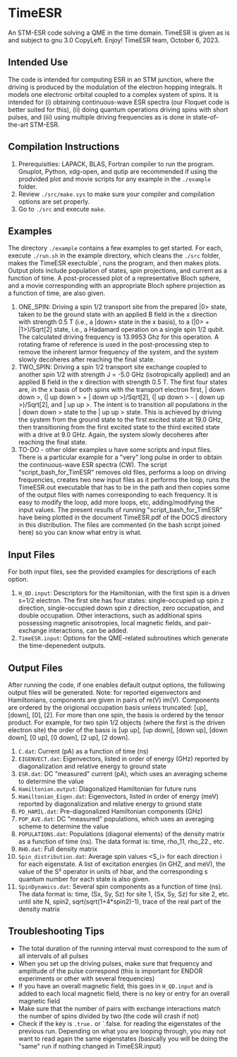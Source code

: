 # TimeESR
An STM-ESR code solving a QME in the time domain. TimeESR is given as is and subject to gnu 3.0 CopyLeft. Enjoy! TimeESR team, October 6, 2023.

## Intended Use
The code is intended for computing ESR in an STM junction, where the driving is produced by the modulation of the electron hopping integrals. It models one electronic orbital coupled to a complex system of spins. It is intended for (i) obtaining continuous-wave ESR spectra (our Floquet code is better suited for this), (ii) doing quantum operations driving spins with short pulses, and (iii) using multiple driving frequencies as is done in state-of-the-art STM-ESR.

## Compilation Instructions
1. Prerequisities: LAPACK, BLAS, Fortran compiler to run the program. Gnuplot, Python, xdg-open, and qutip are recommended if using the prodvided plot and movie scripts for any example in the `./example` folder. 
2. Review `./src/make.sys` to make sure your compiler and compilation options are set properly. 
3. Go to `./src` and execute `make`.

## Examples
The directory `./example` contains a few examples to get started. For each, execute `./run.sh` in the example directory, which cleans the `./src` folder, makes the TimeESR exectuible`, runs the program, and then makes plots. Output plots include population of states, spin projections, and current as a function of time. A post-processed plot of a representative Bloch sphere, and a movie corresponding with an appropriate Bloch sphere projection as a function of time, are also given.
1. ONE_SPIN: Driving a spin 1/2 transport site from the prepared |0> state, taken to be the ground state with an applied B field in the x direction with strength 0.5 T (i.e., a |down> state in the x basis), to a (|0> + |1>)/Sqrt[2] state, i.e., a Hadamard operation on a single spin 1/2 qubit. The calculated driving frequency is 13.9953 Ghz for this operation. A rotating frame of reference is used in the post-processing step to remove the inherent larmor frequency of the system, and the system slowly decoheres after reaching the final state.
2. TWO_SPIN: Driving a spin 1/2 transport site exchange coupled to another spin 1/2 with strength J = -5.0 GHz (isotropically applied) and an applied B field in the x direction with strength 0.5 T. The first four states are, in the x basis of both spins with the transport electron first, | down down >, (| up down > + | down up >)/Sqrt[2], (| up down > - | down up >)/Sqrt[2], and | up up >. The intent is to transition all populations in the | down down > state to the | up up > state. This is achieved by driving the system from the ground state to the first excited state at 19.0 GHz, then transitioning from the first excited state to the third excited state with a drive at 9.0 GHz. Again, the system slowly decoheres after reaching the final state.
3. TO-DO - other older examples
u have some scripts and input files. There is a particular example for a "very" long pulse in order to obtain the continuous-wave ESR spectra (CW).
The script "script_bash_for_TimESR" removes old files, performs a loop on driving frequencies, creates two new input files as it performs the loop, runs the TimeESR.out executable that has to be in the path and then copies some of the output files with names corresponding to each frequency.
It is easy to modify the loop, add more loops, etc, adding/modifying the input values.
The present results of running "script_bash_for_TimESR" have being plotted in the document TimeESR.pdf of the DOCS directory in this distribution.
The files are commented (in the bash script joined here) so you can know what entry is what.

## Input Files
For both input files, see the provided examples for descriptions of each option.
1. `H_QD.input`: Descriptors for the Hamiltonian, with the first spin is a driven s=1/2 electron. The first site has four states: single-occupied up spin z direction, single-occupied down spin z direction, zero occupation, and double occupation. Other interactions, such as additional spins possessing magnetic anisotropies, local magnetic fields, and pair-exchange interactions, can be added.
2. `TimeESR.input`: Options for the QME-related subroutines which generate the time-depenedent outputs.

## Output Files
After running the code, if one enables default output options, the following output files will be generated. 
Note: for reported eigenvectors and Hamiltonians, components are given in pairs of re(V) im(V). Components are ordered by the origional occupation basis unless truncated: [up], [down], [0], [2]. For more than one spin, the basis is ordered by the tensor product. For example, for two spin 1/2 objects (where the first is the driven electron site) the order of the basis is [up up], [up down], [down up], [down down], [0 up], [0 down], [2 up], [2 down].
1. `C.dat`: Current (pA) as a function of time (ns)
2. `EIGENVECT.dat`: Eigenvectors, listed in order of energy (GHz) reported by diagonalization and relative energy to ground state
3. `ESR.dat`: DC "measured" current (pA), which uses an averaging scheme to determine the value
4. `Hamiltonian.output`: Diagonalized Hamiltonian for future runs
5. `Hamiltonian_Eigen.dat`: Eigenvectors, listed in order of energy (meV) reported by diagonalization and relative energy to ground state
6. `PD_HAMIL.dat`: Pre-diagonalized Hamiltonian components (GHz)
7. `POP_AVE.dat`: DC "measured" populations, which uses an averaging scheme to determine the value
8. `POPULATIONS.dat`: Populations (diagonal elements) of the density matrix as a function of time (ns). The data format is: time, rho_11, rho_22., etc.
9. `RHO.dat`: Full density matrix
10. `Spin_distribution.dat`: Average spin values <S_i> for each direction i for each eigenstate. A list of excitation energies (in GHZ, and meV), the value of the S² operator in units of hbar, and the corresponding s quantum number for each state is also given.
11. `SpinDynamics.dat`: Several spin components as a function of time (ns). The data format is: time, (Sx, Sy, Sz) for site 1, (Sx, Sy, Sz) for site 2, etc. until site N, spin2, sqrt(sqrt(1+4*spin2)-1), trace of the real part of the density matrix

## Troubleshooting Tips
- The total duration of the running interval must correspond to the sum of all intervals of all pulses
- When you set up the driving pulses, make sure that frequency and amplitude of the pulse correspond (this is important for ENDOR experiments or other with several frequencies)
- If you have an overall magnetic field, this goes in `H_QD.input` and is added to each local magnetic field, there is no key or entry for an overall magnetic field
- Make sure that the number of pairs with exchange interactions match the number of spins divided by two (the code will crash if not)
- Check if the key is `.true.` or `.false. for reading the eigenstates of the previous run. Depending on what you are looping through, you may not want to read again the same eigenstates (basically you will be doing the "same" run if nothing changed in TimeESR.input)
